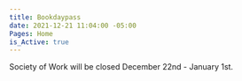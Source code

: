 ```yaml
---
title: Bookdaypass
date: 2021-12-21 11:04:00 -05:00
Pages: Home
is_Active: true
---
```


Society of Work will be closed December 22nd - January 1st.